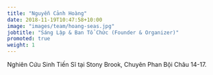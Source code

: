 ```yaml
---
title: "Nguyễn Cảnh Hoàng"
date: 2018-11-19T10:47:58+10:00
image: "images/team/hoang-seas.jpg"
jobtitle: "Sáng Lập & Ban Tổ Chức (Founder & Organizer)"
promoted: true
weight: 1
---
```


Nghiên Cứu Sinh Tiến Sĩ tại Stony Brook, Chuyên Phan Bội Châu 14-17. 
